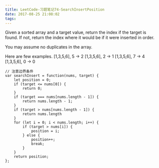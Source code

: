 ```yaml
---
title: LeetCode-习题笔记74-SearchInsertPosition
date: 2017-08-25 21:08:02
tags:
---
```



Given a sorted array and a target value, return the index if the target is found. If not, return the index where it would be if it were inserted in order.

You may assume no duplicates in the array.

Here are few examples.
[1,3,5,6], 5 → 2
[1,3,5,6], 2 → 1
[1,3,5,6], 7 → 4
[1,3,5,6], 0 → 0


	// 注意边界条件
	var searchInsert = function(nums, target) {
	    let position = 0;
	    if (target <= nums[0]) {
	        return 0;
	    }
	    if (target === nums[nums.length - 1]) {
	        return nums.length - 1;
	    }
	    if (target > nums[nums.length - 1]) {
	        return nums.length
	    }
	    for (let i = 0; i < nums.length; i++) {
	        if (target > nums[i]) {
	            position = i;
	        } else {
	            position++;
	            break;
	        }
	    }
	    return position;
	};